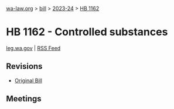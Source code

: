 [wa-law.org](/) > [bill](/bill/) > [2023-24](/bill/2023-24/) > [HB 1162](/bill/2023-24/hb/1162/)

# HB 1162 - Controlled substances
[leg.wa.gov](https://app.leg.wa.gov/billsummary?BillNumber=1162&Year=2023&Initiative=false) | [RSS Feed](./rss.xml)

## Revisions
* [Original Bill](1/)

## Meetings